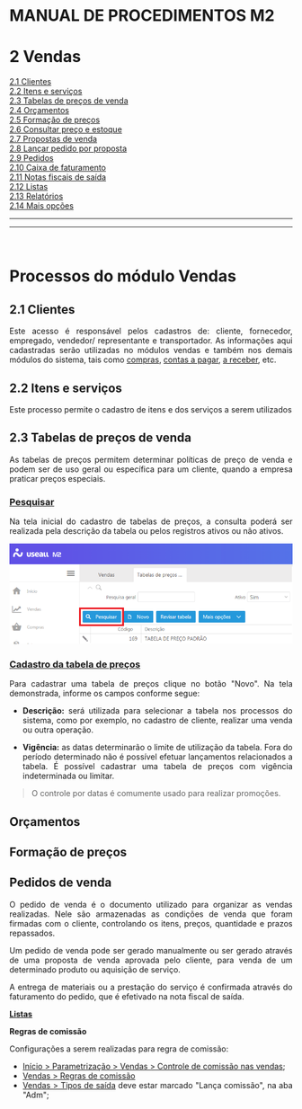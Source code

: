 # MANUAL DE PROCEDIMENTOS M2

<div align= "justify">

# **2 Vendas**

[2.1 Clientes](#2_1-clientes) <br>
[2.2 Itens e serviços](#2_2-itens-e-servicos) <br>
[2.3 Tabelas de preços de venda](#2_3-tabela-de-precos-de-venda) <br>
[2.4 Orçamentos](#2_4-orcamentos) <br>
[2.5 Formação de preços](#2_5-formacao-de-precos) <br>
[2.6 Consultar preço e estoque](#2_6-consultar-preco-e-estoque) <br>
[2.7 Propostas de venda](#2_7-propostas-de-venda) <br>
[2.8 Lançar pedido por proposta](#2_8-lancar-pedido-por-proposta) <br>
[2.9 Pedidos](#2_9-pedidos) <br>
[2.10 Caixa de faturamento](#2_10-caixa-de-faturamento) <br>
[2.11 Notas fiscais de saída](#2_11-notas-fiscais-de-saida) <br>
[2.12 Listas](#2_12-listas) <br>
[2.13 Relatórios](#2_13-relatorios) <br>
[2.14 Mais opções](#2_14-mais-opcoes) <br>



____________________________

_____________________________

<br>

# **Processos do módulo Vendas**


## <div id="2_1-clientes">2.1 Clientes</div>

Este acesso é responsável pelos cadastros de: cliente, fornecedor, empregado, vendedor/ representante e transportador. As informações aqui cadastradas serão utilizadas no módulos vendas e também nos demais módulos do sistema, tais como [compras](~/manual_proced_tecnico/Modulos/compras.md), [contas a pagar](~/manual_proced_tecnico/Modulos/pagar.md), [a receber](~/manual_proced_tecnico/Modulos/receber.md), etc.  


## <div id="2_2-itens-e-servicos">2.2 Itens e serviços</div>

Este processo permite o cadastro de itens e dos serviços a serem utilizados 

## <div id="2_3-tabela-de-preco-de-venda">2.3 Tabelas de preços de venda</div>

As tabelas de preços permitem determinar políticas de preço de venda e podem ser de uso geral ou específica para um cliente, quando a empresa praticar preços especiais.

### <u>Pesquisar</u>

Na tela inicial do cadastro de tabelas de preços, a consulta poderá ser realizada pela descrição da tabela ou pelos registros ativos ou não ativos.

![Tabela de preço de venda](../Img/manual_m2/tabelaPrecoVendaPesquisa.png)

### <u>Cadastro da tabela de preços</u>

Para cadastrar uma tabela de preços clique no botão "Novo". Na tela demonstrada, informe os campos conforme segue:
- **Descrição:** será utilizada para selecionar a tabela nos processos do sistema, como por exemplo, no cadastro de cliente, realizar uma venda ou outra operação.

- **Vigência:** as datas determinarão o limite de utilização da tabela. Fora do período determinado não é possível efetuar lançamentos relacionados a tabela. É possível cadastrar uma tabela de preços com vigência indeterminada ou limitar.

> O controle por datas é comumente usado para realizar promoções.



<!--

Tabela promocional
Normalmente a empresa tem sua política de preços cadastradas através de tabelas de preços. A tabela de preços promocional permite desviar da política padrão e utilizar a promoção quando for desejado.

Pode ser cadastrada por exemplo uma tabela promocional para os itens da tabela da linha popular ou promoção para a tabela de preços a vista.

A tabela promocional normalmente tem uma vigência determinada. O sistema utilizará a promoção apenas no período de vigência.

Lançar os itens e preços da tabela
Após cadastrar a tabela devem ser relacionados os itens e preços. É possível inserir itens individualmente ou utilizar a ferramenta de lotes para cadastrar vários itens com um critério comum.

Cadastrar itens individualmente
Para cadastrar um item manualmente informe o item desejado, unidade e preço máximo e mínimo.

Cada unidade usada para comercializar o item deve ser informada na tabela de preços.

O preço mínimo e máximo são opcionais, caso a empresa não permite vender fora da faixa estabelecida.

Cadastrar itens em lote
Ao cadastrar uma tabela nova pode haver muitos itens para inserir. Nesse caso a ferramenta para adicionar vários itens na tabela de preços permite inserir itens por critérios como grupo, tipo de item, marca, etc.

Reajustar preços
Permite reajustar o preço de venda, preço mínimo e máximo dos itens da tabela em lote.

Campos Definir e De
Indica se o reajuste é para aumentar o reduzir o preço e o valor ou percentual de reajuste.

Sobre
Indica se o reajuste será do preço de venda, mínimo, máximo, frete ou todos.

Forma de cálculo e casas decimais
Indica como o sistema deve calcular o preço com números decimais. É possível truncar ou arredondar valores e especificar quantas casas decimais devem ser consideradas. Por exemplo:

Digamos que o preço do item foi alterado para 1,4450 após o reajuste. Conforme a configuração o preço será alterado conforme a tabela abaixo:

 

Casas decimais/Forma de cálculo
0
1
2
3
Truncar	1,00	1,40	1,44	1,445
Arredondar	1,00	1,40	1,45	1,445
 -->

## Orçamentos

## Formação de preços



## Pedidos de venda

O pedido de venda é o documento utilizado para organizar as vendas realizadas. Nele são armazenadas as condições de venda que foram firmadas com o cliente, controlando os itens, preços, quantidade e prazos repassados.

Um pedido de venda pode ser gerado manualmente ou ser gerado através de uma proposta de venda aprovada pelo cliente, para venda de um determinado produto ou aquisição de serviço.

A entrega de materiais ou a prestação do serviço é confirmada através do faturamento do pedido, que é efetivado na nota fiscal de saída.


<!--Lançando um pedido de venda
Área geral
A área geral identifica o pedido de venda. Informe a data do pedido, o vendedor que irá receber comissão sobre a venda, o cliente e altere o endereço se for necessário. Caso seja possível, informe também o número do pedido do cliente, para que o processo B2B seja facilitado.

Número do pedido do cliente

Icon
Quando o número do pedido do cliente é informado, a nota fiscal eletrônica vinculada ao pedido é enviada ao cliente com esta informação, que poderá auxiliar o cliente na importação e vinculação dos dados.

Área de itens
A área de itens possibilita a inserção discriminada dos produtos e serviços contidos no pedido de venda. Nessa mesma área é possível:

Conceder desconto em percentual ou em valor sobre os itens do pedido. O valor informado será rateado para todos os itens do pedido, sem exceção. No caso em que os itens já possuírem valores de desconto informado, o sistema irá desconsiderar o valor antigo e atribuir o novo valor rateado. Com isso, o valor total de cada item será recalculado, assim como os valores dos impostos.
Acrescentar outras despesas no pedido. Este valor será também rateado para os itens do pedido e irá interferir nos valores de impostos já lançados. O valor total do item não é alterado.
Acesse o link de item do pedido de venda para mais detalhes sobre a inserção de itens no pedido.

Área de transporte
Na área de entrega deve ser informado o transportador e os detalhes do transporte como a modalidade, valor do frete, valor do seguro e a transportadora para redespacho. A alteração nos valores de frete e seguro irão refazer o cálculo dos impostos dos itens do pedido.

Área de resumo
No resumo do pedido são apresentados os totalizadores de valores e impostos do pedido. São dados apenas informativos e servem para que o usuário possa verificar em uma visão ampla os totais do pedido de venda.

Área de fechamento
Nessa área deve ser definida a condição de pagamento e a classificação da venda para o fluxo de caixa através da natureza financeira. Também pode ser informado as observações internas do pedido e observações para o cliente.

Alterando um pedido de venda
Após o processamento do pedido não é permitido alterar seus dados pela tela de cadastro. Para realizar modificações específicas, utilize as funções para alteração do pedido. 
-->


**<u>Listas</u>**

**Regras de comissão**

Configurações a serem realizadas para regra de comissão:
* [Início > Parametrização > Vendas > Controle de comissão nas vendas]();
* [Vendas > Regras de comissão]()
* [Vendas > Tipos de saída]() deve estar marcado "Lança comissão", na aba "Adm";

</div>



